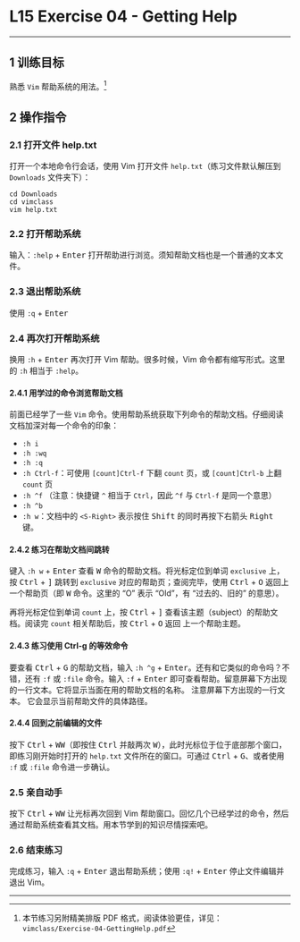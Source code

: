 # L15 Exercise 04 - Getting Help
---



## 1 训练目标

熟悉 `Vim` 帮助系统的用法。[^1]



## 2 操作指令

### 2.1 打开文件 help.txt

打开一个本地命令行会话，使用 Vim 打开文件 `help.txt`（练习文件默认解压到 `Downloads` 文件夹下）：

```shell
cd Downloads
cd vimclass
vim help.txt
```



### 2.2 打开帮助系统

输入：`:help` + <kbd>Enter</kbd> 打开帮助进行浏览。须知帮助文档也是一个普通的文本文件。



### 2.3 退出帮助系统

使用 `:q` + <kbd>Enter</kbd>



### 2.4 再次打开帮助系统

换用 `:h` + <kbd>Enter</kbd> 再次打开 Vim 帮助。很多时候，Vim 命令都有缩写形式。这里的 `:h` 相当于 `:help`。



#### 2.4.1 用学过的命令浏览帮助文档

前面已经学了一些 `Vim` 命令。使用帮助系统获取下列命令的帮助文档。仔细阅读文档加深对每一个命令的印象：

- `:h i` 
- `:h :wq` 
- `:h :q` 
- `:h Ctrl-f`：可使用 `[count]Ctrl-f` 下翻 `count` 页，或 `[count]Ctrl-b` 上翻 `count` 页
- `:h ^f` （注意：快捷键 `^` 相当于 `Ctrl`，因此 `^f` 与 `Ctrl-f` 是同一个意思）
- `:h ^b` 
- `:h w`：文档中的 `<S-Right>` 表示按住 <kbd>Shift</kbd> 的同时再按下右箭头 <kbd>Right</kbd> 键。



#### 2.4.2 练习在帮助文档间跳转

键入 `:h w` + <kbd>Enter</kbd> 查看 <kbd>W</kbd> 命令的帮助文档。将光标定位到单词 `exclusive` 上，按 <kbd>Ctrl</kbd> + <kbd>]</kbd> 跳转到 `exclusive` 对应的帮助页；查阅完毕，使用 <kbd>Ctrl</kbd> + <kbd>O</kbd> 返回上一个帮助页（即 <kbd>W</kbd> 命令。这里的 “O” 表示 “Old”，有 “过去的、旧的” 的意思）。

再将光标定位到单词 `count` 上，按 <kbd>Ctrl</kbd> + <kbd>]</kbd> 查看该主题（subject）的帮助文档。阅读完 `count` 相关帮助后，按 <kbd>Ctrl</kbd> + <kbd>O</kbd> 返回 上一个帮助主题。



#### 2.4.3 练习使用 Ctrl-g 的等效命令

要查看 <kbd>Ctrl</kbd> + <kbd>G</kbd> 的帮助文档，输入 `:h ^g` + <kbd>Enter</kbd>。还有和它类似的命令吗？不错，还有 `:f` 或 `:file` 命令。输入 `:f` + <kbd>Enter</kbd> 即可查看帮助。留意屏幕下方出现的一行文本。它将显示当面在用的帮助文档的名称。 注意屏幕下方出现的一行文本。 它会显示当前帮助文件的具体路径。



#### 2.4.4 回到之前编辑的文件

按下 <kbd>Ctrl</kbd> + <kbd>WW</kbd>（即按住 <kbd>Ctrl</kbd> 并敲两次 <kbd>W</kbd>），此时光标位于位于底部那个窗口，即练习刚开始时打开的 `help.txt` 文件所在的窗口。可通过 <kbd>Ctrl</kbd> + <kbd>G</kbd>、或者使用 `:f` 或 `:file` 命令进一步确认。



### 2.5 亲自动手

按下 <kbd>Ctrl</kbd> + <kbd>WW</kbd> 让光标再次回到 Vim 帮助窗口。回忆几个已经学过的命令，然后通过帮助系统查看其文档。用本节学到的知识尽情探索吧。



### 2.6 结束练习

完成练习，输入 `:q` + <kbd>Enter</kbd> 退出帮助系统；使用 `:q!` + <kbd>Enter</kbd> 停止文件编辑并退出 Vim。



---

[^1]: 本节练习另附精美排版 PDF 格式，阅读体验更佳，详见：`vimclass/Exercise-04-GettingHelp.pdf`

